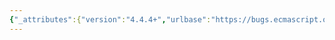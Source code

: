 ```yaml
---
{"_attributes":{"version":"4.4.4+","urlbase":"https://bugs.ecmascript.org/","maintainer":"dherman@mozilla.com"},"bug":{"bug_id":2298,"creation_ts":"2013-11-15 04:36:00 -0800","short_desc":"12.1.2: Wrong parametrisation for Yield","delta_ts":"2014-01-27 10:03:56 -0800","product":"Draft for 6th Edition","component":"technical issue","version":"Rev 21: November 8, 2013 Draft","rep_platform":"All","op_sys":"All","bug_status":"RESOLVED","resolution":"FIXED","priority":"Normal","bug_severity":"normal","everconfirmed":true,"reporter":{"uid":"andrebargull","name":"André Bargull"},"assigned_to":{"uid":"allen","name":"Allen Wirfs-Brock"},"long_desc":[{"commentid":6794,"comment_count":0,"who":{"uid":"andrebargull","name":"André Bargull"},"bug_when":"2013-11-15 04:36:12 -0800","thetext":"12.1.2  Identifier Reference:\n> IdentifierReference[Yield] :\n>   UnresolvedIdentifier[Yield]\n\nNeeds to be changed to `UnresolvedIdentifier[?Yield]`, otherwise \"yield\" is never allowed as an identifier."},{"commentid":7067,"comment_count":1,"who":{"uid":"allen","name":"Allen Wirfs-Brock"},"bug_when":"2014-01-27 10:03:56 -0800","thetext":"fixed in Rev22 (January 20, 2013) release"}]}}
---
```


